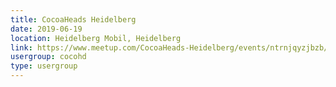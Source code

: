 ```yaml
---
title: CocoaHeads Heidelberg
date: 2019-06-19
location: Heidelberg Mobil, Heidelberg
link: https://www.meetup.com/CocoaHeads-Heidelberg/events/ntrnjqyzjbzb/
usergroup: cocohd
type: usergroup
---
```

